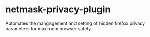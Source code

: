 # netmask-privacy-plugin
Automates the mangagement and setting of hidden firefox privacy parameters for maximum browser safety.
